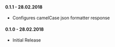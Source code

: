 #### 0.1.1 - 28.02.2018
* Configures camelCase json formatter response

#### 0.1.0 - 28.02.2018
* Initial Release
